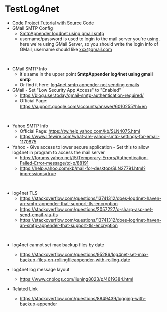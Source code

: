 # TestLog4net

* [Code Project Tutorial with Source Code](https://www.codeproject.com/Articles/140911/log-net-Tutorial) 
* GMail SMTP Config
  * [SmtpAppender log4net using gmail smtp](https://stackoverflow.com/questions/18034223/smtpappender-log4net-using-gmail-smtp)
  * username/password is used to login to the mail server you're using, here we're using GMail Server, so you should write the login info of GMail, username should like xxx@gmail.com
  
<br/>

* GMail SMTP Info    
  * it's same in the upper point **SmtpAppender log4net using gmail smtp**
  * Or find it here: [log4net smtp appender not sending emails](https://stackoverflow.com/questions/18034223/smtpappender-log4net-using-gmail-smtp)
* GMail - Set "Low Security App Access" to "Enabled"
  * https://blog.user.today/gmail-smtp-authentication-required/
  * Official Page: https://support.google.com/accounts/answer/6010255?hl=en

<br/>

* Yahoo SMTP Info
  * Official Page: https://tw.help.yahoo.com/kb/SLN4075.html
  * https://www.lifewire.com/what-are-yahoo-smtp-settings-for-email-1170875
* Yahoo - Give access to lower secure application - Set this to allow log4net in program to access the mail server
  * https://forums.yahoo.net/t5/Temporary-Errors/Authentication-Failed-Error-message/td-p/88191
  * https://help.yahoo.com/kb/mail-for-desktop/SLN27791.html?impressions=true
<br/>
  
* log4net TLS
  * https://stackoverflow.com/questions/13741312/does-log4net-haven-an-smtp-appender-that-support-tls-encryption
  * https://stackoverflow.com/questions/2057227/c-sharp-asp-net-send-email-via-tls
  * https://stackoverflow.com/questions/13741312/does-log4net-haven-an-smtp-appender-that-support-tls-encryption

<br/>

* log4net cannot set max backup files by date 
  * https://stackoverflow.com/questions/95286/log4net-set-max-backup-files-on-rollingfileappender-with-rolling-date

* log4net log message layout
  * https://www.cnblogs.com/liuning8023/p/4619384.html
  
* Related Link
  * https://stackoverflow.com/questions/8849439/logging-with-backup-appender

